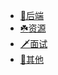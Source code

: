 <!-- docs/_sidebar.md -->

- [:rowboat:后端](/ )
- [:shamrock:资源](/resource.md)
- [:dagger:面试](/)
- [:sunrise:其他](/others.md)

